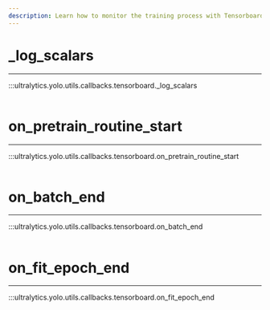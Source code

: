 ```yaml
---
description: Learn how to monitor the training process with Tensorboard using Ultralytics YOLO's "_log_scalars" and "on_batch_end" methods.
---
```


# _log_scalars
---
:::ultralytics.yolo.utils.callbacks.tensorboard._log_scalars
<br><br>

# on_pretrain_routine_start
---
:::ultralytics.yolo.utils.callbacks.tensorboard.on_pretrain_routine_start
<br><br>

# on_batch_end
---
:::ultralytics.yolo.utils.callbacks.tensorboard.on_batch_end
<br><br>

# on_fit_epoch_end
---
:::ultralytics.yolo.utils.callbacks.tensorboard.on_fit_epoch_end
<br><br>
